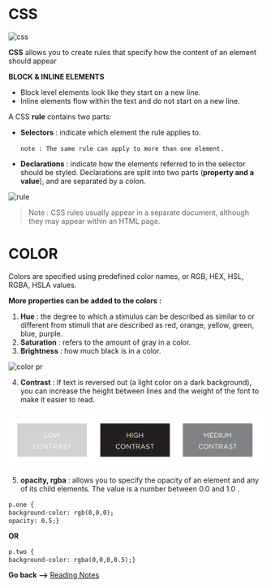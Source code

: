# CSS

![css](https://744025.smushcdn.com/1245953/wp-content/uploads/2020/03/css-borders.jpg?lossy=1&strip=1&webp=1)

**CSS** allows you to create rules that specify how the content of an element should appear 

**BLOCK & INLINE ELEMENTS**
* Block level elements look like they start on a new line. 
* Inline elements flow within the text and do not start on a new line. 

A CSS **rule** contains two parts:
* **Selectors** : indicate which element the rule applies to.

    `note : The same rule can apply to more than one element. `

* **Declarations** : indicate how the elements referred to in the selector should be styled.
Declarations are split into two parts (**property and a value**), and are separated by a colon.

![rule](https://code.makery.ch/library/html-css/part3/css-rule.png)

> Note : CSS rules usually appear in a separate document, although they may appear within an HTML page.


# COLOR

Colors are specified using predefined color names, or RGB, HEX, HSL, RGBA, HSLA values.


**More properties can be added to the colors :**

1. **Hue** : the degree to which a stimulus can be described as similar to or different from stimuli that are described as red, orange, yellow, green, blue, purple.
2. **Saturation** : refers to the amount of gray in a color. 
3. **Brightness** : how much black is in a color.

![color pr](https://purple11.com/static/fed42130c194b0c240a4ec10408adf97/8282f/hsl-cover-2.png)

4. **Contrast** : If text is reversed out (a light color on a dark background), you can increase the height between lines and the weight of the font to make it easier to read.

![contrast](../img/Contrast.PNG)

5. **opacity, rgba** : allows you to
specify the opacity of an element and any of its child elements.
The value is a number between 0.0 and 1.0 .

```
p.one {
background-color: rgb(0,0,0);
opacity: 0.5;}
```
**OR**
```
p.two {
background-color: rgba(0,0,0,0.5);}
```
**Go back -->** [Reading Notes](https://aseel-dweedar.github.io/reading-notes/)